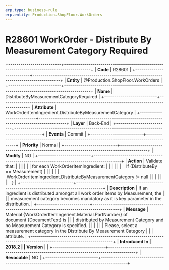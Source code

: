 ```yaml
---
erp.type: business-rule
erp.entity: Production.ShopFloor.WorkOrders
---
```


# R28601 WorkOrder - Distribute By Measurement Category Required
+--------------------------+-------------------------------------------------------------------------------------------+
| **Code**                 | R28601                                                                                    |
+--------------------------+-------------------------------------------------------------------------------------------+
| **Entity**               | @Production.ShopFloor.WorkOrders                                                                                 |
+--------------------------+-------------------------------------------------------------------------------------------+
| **Name**                 | DistributeByMeasurementCategoryRequired                                                   |
+--------------------------+-------------------------------------------------------------------------------------------+
| **Attribute**            | WorkOrderItemIngredient.DistributeByMeasurementCategory                                   |
+--------------------------+-------------------------------------------------------------------------------------------+
| **Layer**                | Back-End                                                                                  |
+--------------------------+-------------------------------------------------------------------------------------------+
| **Events**               | Commit                                                                                    |
+--------------------------+-------------------------------------------------------------------------------------------+
| **Priority**             | Normal                                                                                    |
+--------------------------+-------------------------------------------------------------------------------------------+
| **Modify**               | NO                                                                                        |
+--------------------------+-------------------------------------------------------------------------------------------+
| **Action**               | Validate that:                                                                            |
|                          |                                                                                           |
|                          | for each WorkOrderItemIngredient:                                                         |
|                          |                                                                                           |
|                          |    If (DistributeBy == Measurement)                                                       |
|                          |                                                                                           |
|                          |          WorkOrderItemIngredient.DistributeByMeasurementCategory != null                  |
|                          |                                                                                           |
|                          |    }                                                                                      |
+--------------------------+-------------------------------------------------------------------------------------------+
| **Description**          | If an ingredient is distributed amongst all work order items by Measurement, the          |
|                          | measurement category becomes mandatory as it is key parameter in the distribution.        |
+--------------------------+-------------------------------------------------------------------------------------------+
| **Message**              | Material {WorkOrderItemIngerient.Material.PartNumber} of document {DocumentText} is       |
|                          | distributed by Measurement Category and no Measurement Category is specified.             |
|                          |                                                                                           |
|                          | Please, select a measurement category in the Distribute By Measurement Category           |
|                          | attribute.                                                                                |
+--------------------------+-------------------------------------------------------------------------------------------+
| **Introduced In          | 2018.2                                                                                    |
| Version**                |                                                                                           |
+--------------------------+-------------------------------------------------------------------------------------------+
| **Revocable**            | NO                                                                                        |
+--------------------------+-------------------------------------------------------------------------------------------+

  

  

  
